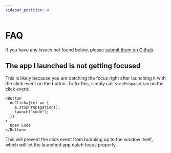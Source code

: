 ```yaml
---
sidebar_position: 4
---
```


# FAQ

If you have any issues not found below, please [submit them on Github](https://github.com/imp-dance/radix-os/issues).

## The app I launched is not getting focused

This is likely because you are catching the focus right after launching it with the click event on the button. To fix this, simply call `stopPropagation` on the click event:

```tsx
<Button
  onClick={(e) => {
    e.stopPropagation();
    launch("code");
  }}
>
  Open Code
</Button>
```

This will prevent the click event from bubbling up to the window itself, which will let the launched app catch focus properly.
